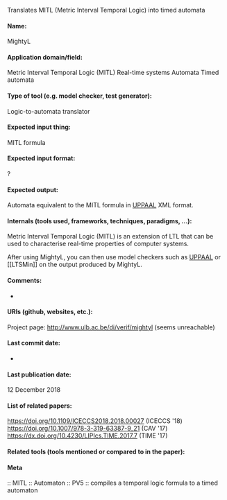 Translates MITL (Metric Interval Temporal Logic) into timed automata

#### Name:
MightyL

#### Application domain/field:
Metric Interval Temporal Logic (MITL)
Real-time systems
Automata
Timed automata

#### Type of tool (e.g. model checker, test generator):
Logic-to-automata translator

#### Expected input thing:
MITL formula

#### Expected input format:
?

#### Expected output:
Automata equivalent to the MITL formula in [UPPAAL](Frameworks/UPPAAL.md) XML format.

#### Internals (tools used, frameworks, techniques, paradigms, ...):
Metric Interval Temporal Logic (MITL) is an extension of LTL that can be used to characterise real-time properties of computer systems.

After using MightyL, you can then use model checkers such as [UPPAAL](Frameworks/UPPAAL.md) or [[LTSMin]] on the output produced by MightyL.

#### Comments:
-

#### URIs (github, websites, etc.):
Project page: http://www.ulb.ac.be/di/verif/mightyl (seems unreachable)

#### Last commit date:
-

#### Last publication date:
12 December 2018

#### List of related papers:
https://doi.org/10.1109/ICECCS2018.2018.00027 (ICECCS '18)
https://doi.org/10.1007/978-3-319-63387-9_21 (CAV '17)
https://dx.doi.org/10.4230/LIPIcs.TIME.2017.7 (TIME '17)

#### Related tools (tools mentioned or compared to in the paper):

#### Meta
:: MITL
:: Automaton
:: PV5 :: compiles a temporal logic formula to a timed automaton